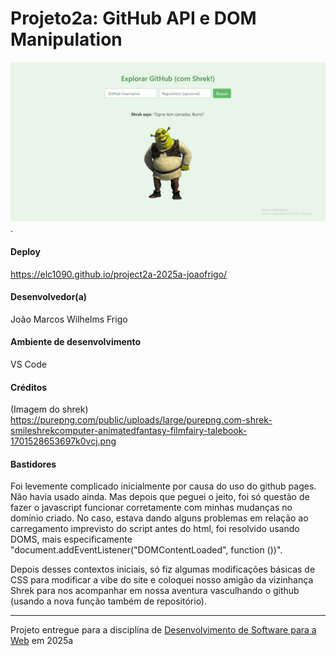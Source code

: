 # Projeto2a: GitHub API e DOM Manipulation

![Screenshot do projeto](image.png "Screenshot do projeto").


#### Deploy

https://elc1090.github.io/project2a-2025a-joaofrigo/


#### Desenvolvedor(a)

João Marcos Wilhelms Frigo


#### Ambiente de desenvolvimento

VS Code

#### Créditos

(Imagem do shrek)
https://purepng.com/public/uploads/large/purepng.com-shrek-smileshrekcomputer-animatedfantasy-filmfairy-talebook-1701528653697k0vcj.png


#### Bastidores

Foi levemente complicado inicialmente por causa do uso do github pages. Não havia usado ainda. Mas depois que peguei o jeito, foi só questão de fazer o javascript funcionar corretamente com minhas mudanças no domínio criado. No caso, estava dando alguns problemas em relação ao carregamento imprevisto do script antes do html, foi resolvido usando DOMS, mais especificamente "document.addEventListener("DOMContentLoaded", function ())".

Depois desses contextos iniciais, só fiz algumas modificações básicas de CSS para modificar a vibe do site e coloquei nosso amigão da vizinhança Shrek para nos acompanhar em nossa aventura vasculhando o github (usando a nova função também de repositório).  



---
Projeto entregue para a disciplina de [Desenvolvimento de Software para a Web](http://github.com/andreainfufsm/elc1090-2025a) em 2025a

